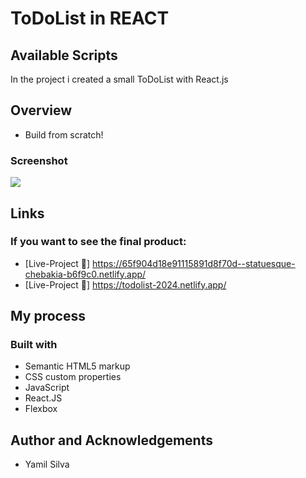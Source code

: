 # ToDoList in REACT
## Available Scripts
In the project i created a small ToDoList with React.js 
## Overview
- Build from scratch!
### Screenshot
![](screenshot/SCR-20240318-ugzw.jpeg)

## Links
### If you want to see the final product:
- [Live-Project 🔗] https://65f904d18e91115891d8f70d--statuesque-chebakia-b6f9c0.netlify.app/
- [Live-Project 🔗] https://todolist-2024.netlify.app/

## My process

### Built with
- Semantic HTML5 markup
- CSS custom properties
- JavaScript
- React.JS
- Flexbox
## Author and Acknowledgements
- Yamil Silva
